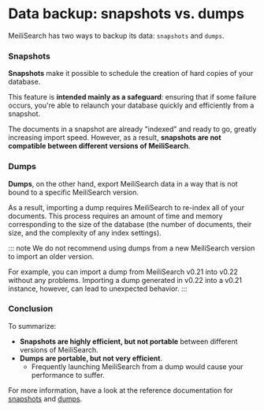 # Data backup: snapshots vs. dumps

MeiliSearch has two ways to backup its data: `snapshots` and `dumps`.

### Snapshots

**Snapshots** make it possible to schedule the creation of hard copies of your database.

This feature is **intended mainly as a safeguard**: ensuring that if some failure occurs, you're able to relaunch your database quickly and efficiently from a snapshot.

The documents in a snapshot are already "indexed" and ready to go, greatly increasing import speed. However, as a result, **snapshots are not compatible between different versions of MeiliSearch**.

### Dumps

**Dumps**, on the other hand, export MeiliSearch data in a way that is not bound to a specific MeiliSearch version.

As a result, importing a dump requires MeiliSearch to re-index all of your documents. This process requires an amount of time and memory corresponding to the size of the database (the number of documents, their size, and the complexity of any index settings).

::: note
We do not recommend using dumps from a new MeiliSearch version to import an older version.

For example, you can import a dump from MeiliSearch v0.21 into v0.22 without any problems. Importing a dump generated in v0.22 into a v0.21 instance, however, can lead to unexpected behavior.
:::

### Conclusion

To summarize:

- **Snapshots are highly efficient, but not portable** between different versions of MeiliSearch.
- **Dumps are portable, but not very efficient**.
  - Frequently launching MeiliSearch from a dump would cause your performance to suffer.

For more information, have a look at the reference documentation for [snapshots](/reference/features/snapshots.md) and [dumps](/reference/features/dumps.md).
